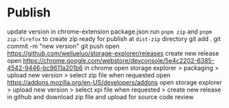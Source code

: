 

# Publish
update version in chrome-extension package.json
run `pnpm zip` and `pnpm zip:firefox` to create zip ready for publish at `dist-zip` directory
git add .
git commit -m "new version"
git push
open https://github.com/weilueluo/storage-explorer/releases create new release
open https://chrome.google.com/webstore/devconsole/5e4c2202-6385-4542-9446-bc9611a201b6 in chrome
open storage explorer > packaging > upload new version > select zip file when requested
open https://addons.mozilla.org/en-US/developers/addons
open storage explorer > upload new version > select xpi file when requested > create new release in github and download zip file and upload for source code review